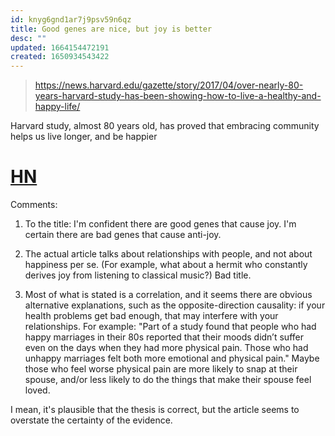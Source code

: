 ```yaml
---
id: knyg6gnd1ar7j9psv59n6qz
title: Good genes are nice, but joy is better
desc: ""
updated: 1664154472191
created: 1650934543422
---
```


> https://news.harvard.edu/gazette/story/2017/04/over-nearly-80-years-harvard-study-has-been-showing-how-to-live-a-healthy-and-happy-life/

Harvard study, almost 80 years old, has proved that embracing community helps us live longer, and be happier

# [HN](https://news.ycombinator.com/item?id=31141836)

Comments:

1. To the title: I'm confident there are good genes that cause joy. I'm certain there are bad genes that cause anti-joy.

2. The actual article talks about relationships with people, and not about happiness per se. (For example, what about a hermit who constantly derives joy from listening to classical music?) Bad title.

3. Most of what is stated is a correlation, and it seems there are obvious alternative explanations, such as the opposite-direction causality: if your health problems get bad enough, that may interfere with your relationships. For example: "Part of a study found that people who had happy marriages in their 80s reported that their moods didn’t suffer even on the days when they had more physical pain. Those who had unhappy marriages felt both more emotional and physical pain." Maybe those who feel worse physical pain are more likely to snap at their spouse, and/or less likely to do the things that make their spouse feel loved.

I mean, it's plausible that the thesis is correct, but the article seems to overstate the certainty of the evidence.
